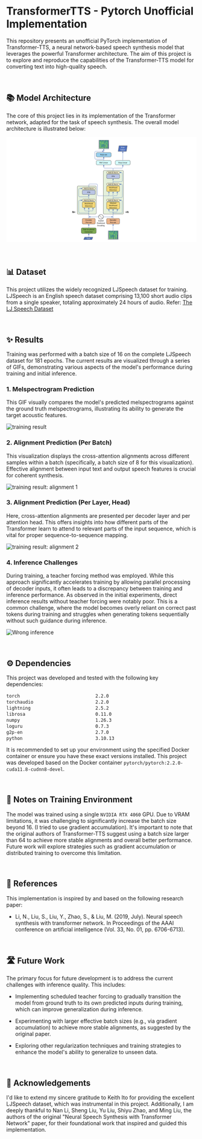 # TransformerTTS - Pytorch Unofficial Implementation

This repository presents an unofficial PyTorch implementation of Transformer-TTS, a neural network-based speech synthesis model that leverages the powerful Transformer architecture. The aim of this project is to explore and reproduce the capabilities of the Transformer-TTS model for converting text into high-quality speech.

<br/>

## 📚 Model Architecture

The core of this project lies in its implementation of the Transformer network, adapted for the task of speech synthesis. The overall model architecture is illustrated below:

![Transformer architecture](./asset/transformer-tts-architecture.png)

<br/>

## 📊 Dataset

This project utilizes the widely recognized LJSpeech dataset for training. LJSpeech is an English speech dataset comprising 13,100 short audio clips from a single speaker, totaling approximately 24 hours of audio. Refer: [The LJ Speech Dataset](https://keithito.com/LJ-Speech-Dataset/)

<br/>

## ✨ Results

Training was performed with a batch size of 16 on the complete LJSpeech dataset for 181 epochs. The current results are visualized through a series of GIFs, demonstrating various aspects of the model's performance during training and initial inference.

### 1. Melspectrogram Prediction

This GIF visually compares the model's predicted melspectrograms against the ground truth melspectrograms, illustrating its ability to generate the target acoustic features.

![training result](./asset/mels_batch.gif)

### 2. Alignment Prediction (Per Batch)

This visualization displays the cross-attention alignments across different samples within a batch (specifically, a batch size of 8 for this visualization). Effective alignment between input text and output speech features is crucial for coherent synthesis.

![training result: alignment 1](./asset/align_batch.gif)

### 3. Alignment Prediction (Per Layer, Head)

Here, cross-attention alignments are presented per decoder layer and per attention head. This offers insights into how different parts of the Transformer learn to attend to relevant parts of the input sequence, which is vital for proper sequence-to-sequence mapping.

![training result: alignment 2](./asset/align_single.gif)

### 4. Inference Challenges

During training, a teacher forcing method was employed. While this approach significantly accelerates training by allowing parallel processing of decoder inputs, it often leads to a discrepancy between training and inference performance. As observed in the initial experiments, direct inference results without teacher forcing were notably poor. This is a common challenge, where the model becomes overly reliant on correct past tokens during training and struggles when generating tokens sequentially without such guidance during inference.

![Wrong inference](./asset/mels_single.gif)

<br/>

## ⚙️ Dependencies

This project was developed and tested with the following key dependencies:

```text
torch                            2.2.0
torchaudio                       2.2.0
lightning                        2.5.2
librosa                          0.11.0
numpy                            1.26.3
loguru                           0.7.3
g2p-en                           2.7.0
python                           3.10.13
```

It is recommended to set up your environment using the specified Docker container or ensure you have these exact versions installed. This project was developed based on the Docker container `pytorch/pytorch:2.2.0-cuda11.8-cudnn8-devel`.

<br/>

## 📝 Notes on Training Environment

The model was trained using a single `NVIDIA RTX 4060` GPU. Due to VRAM limitations, it was challenging to significantly increase the batch size beyond 16. (I tried to use gradient accumulation). It's important to note that the original authors of Transformer-TTS suggest using a batch size larger than 64 to achieve more stable alignments and overall better performance. Future work will explore strategies such as gradient accumulation or distributed training to overcome this limitation.

<br/>

## 📖 References

This implementation is inspired by and based on the following research paper:

- Li, N., Liu, S., Liu, Y., Zhao, S., & Liu, M. (2019, July). Neural speech synthesis with transformer network. In Proceedings of the AAAI conference on artificial intelligence (Vol. 33, No. 01, pp. 6706-6713).

<br/>

## 🛣️ Future Work

The primary focus for future development is to address the current challenges with inference quality. This includes:

- Implementing scheduled teacher forcing to gradually transition the model from ground truth to its own predicted inputs during training, which can improve generalization during inference.

- Experimenting with larger effective batch sizes (e.g., via gradient accumulation) to achieve more stable alignments, as suggested by the original paper.

- Exploring other regularization techniques and training strategies to enhance the model's ability to generalize to unseen data.

<br/>

## 🙏 Acknowledgements

I'd like to extend my sincere gratitude to Keith Ito for providing the excellent LJSpeech dataset, which was instrumental in this project. Additionally, I am deeply thankful to Nan Li, Sheng Liu, Yu Liu, Shiyu Zhao, and Ming Liu, the authors of the original "Neural Speech Synthesis with Transformer Network" paper, for their foundational work that inspired and guided this implementation.
